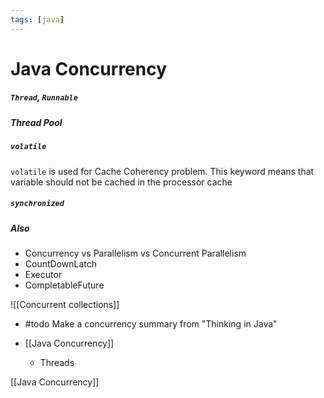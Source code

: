 ```yaml
---
tags: [java]
---
```


# Java Concurrency

##### `Thread`, `Runnable`

##### Thread Pool

##### `volatile`

`volatile` is used for Cache Coherency problem. This keyword means that variable should not be cached in the processor cache

##### `synchronized`

##### Also

- Concurrency vs Parallelism vs Concurrent Parallelism
- CountDownLatch
- Executor
- CompletableFuture

![[Concurrent collections]]

- #todo Make a concurrency summary from "Thinking in Java"



- [[Java Concurrency]]
  - Threads


[[Java Concurrency]]